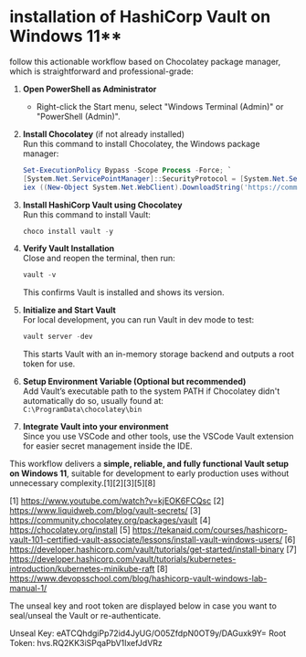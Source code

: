 # installation of HashiCorp Vault on Windows 11**
 follow this actionable workflow based on Chocolatey package manager, which is straightforward and professional-grade:

1. **Open PowerShell as Administrator**  
   - Right-click the Start menu, select "Windows Terminal (Admin)" or "PowerShell (Admin)".

2. **Install Chocolatey** (if not already installed)  
   Run this command to install Chocolatey, the Windows package manager:  
   ```powershell
   Set-ExecutionPolicy Bypass -Scope Process -Force; `
   [System.Net.ServicePointManager]::SecurityProtocol = [System.Net.SecurityProtocolType]::Tls12; `
   iex ((New-Object System.Net.WebClient).DownloadString('https://community.chocolatey.org/install.ps1'))
   ```

3. **Install HashiCorp Vault using Chocolatey**  
   Run this command to install Vault:  
   ```powershell
   choco install vault -y
   ```

4. **Verify Vault Installation**  
   Close and reopen the terminal, then run:  
   ```powershell
   vault -v
   ```
   This confirms Vault is installed and shows its version.

5. **Initialize and Start Vault**  
   For local development, you can run Vault in dev mode to test:  
   ```powershell
   vault server -dev
   ```
   This starts Vault with an in-memory storage backend and outputs a root token for use.

6. **Setup Environment Variable (Optional but recommended)**  
   Add Vault’s executable path to the system PATH if Chocolatey didn't automatically do so, usually found at:  
   `C:\ProgramData\chocolatey\bin`

7. **Integrate Vault into your environment**  
   Since you use VSCode and other tools, use the VSCode Vault extension for easier secret management inside the IDE.

This workflow delivers a **simple, reliable, and fully functional Vault setup on Windows 11**, suitable for development to early production uses without unnecessary complexity.[1][2][3][5][8]

[1] https://www.youtube.com/watch?v=kjEOK6FCQsc
[2] https://www.liquidweb.com/blog/vault-secrets/
[3] https://community.chocolatey.org/packages/vault
[4] https://chocolatey.org/install
[5] https://tekanaid.com/courses/hashicorp-vault-101-certified-vault-associate/lessons/install-vault-windows-users/
[6] https://developer.hashicorp.com/vault/tutorials/get-started/install-binary
[7] https://developer.hashicorp.com/vault/tutorials/kubernetes-introduction/kubernetes-minikube-raft
[8] https://www.devopsschool.com/blog/hashicorp-vault-windows-lab-manual-1/


The unseal key and root token are displayed below in case you want to       
seal/unseal the Vault or re-authenticate.

Unseal Key: eATCQhdgiPp72id4JyUG/O05ZfdpN0OT9y/DAGuxk9Y=
Root Token: hvs.RQ2KK3iSPqaPbV1IxefJdVRz